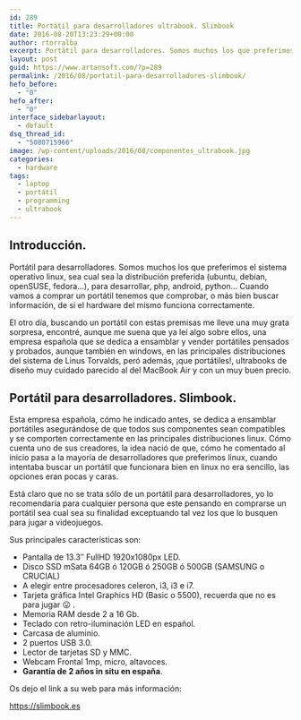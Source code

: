```yaml
---
id: 289
title: Portátil para desarrolladores ultrabook. Slimbook
date: 2016-08-20T13:23:29+00:00
author: rtorralba
excerpt: Portátil para desarrolladores. Somos muchos los que preferimos el sistema operativo linux, sea cual sea la distribución preferida (ubuntu, debian, openSUSE, fedora...), para desarrollar, php, android, python... Cuando vamos a comprar un portátil tenemos que comprobar, o más bien buscar información, de si el hardware del mismo funciona correctamente.
layout: post
guid: https://www.artansoft.com/?p=289
permalink: /2016/08/portatil-para-desarrolladores-slimbook/
hefo_before:
  - "0"
hefo_after:
  - "0"
interface_sidebarlayout:
  - default
dsq_thread_id:
  - "5080715966"
image: /wp-content/uploads/2016/08/componentes_ultrabook.jpg
categories:
  - hardware
tags:
  - laptop
  - portátil
  - programming
  - ultrabook
---
```

## Introducción.

Portátil para desarrolladores. Somos muchos los que preferimos el sistema operativo linux, sea cual sea la distribución preferida (ubuntu, debian, openSUSE, fedora&#8230;), para desarrollar, php, android, python&#8230; Cuando vamos a comprar un portátil tenemos que comprobar, o más bien buscar información, de si el hardware del mismo funciona correctamente.

<!--more-->

El otro día, buscando un portátil con estas premisas me lleve una muy grata sorpresa, encontré, aunque me suena que ya leí algo sobre ellos, una empresa española que se dedica a ensamblar y vender portátiles pensados y probados, aunque también en windows, en las principales distribuciones del sistema de Linus Torvalds, peró además, ¡que portátiles!, ultrabooks de diseño muy cuidado parecido al del MacBook Air y con un muy buen precio.

## Portátil para desarrolladores. Slimbook.

Esta empresa española, cómo he indicado antes, se dedica a ensamblar portátiles asegurándose de que todos sus componentes sean compatibles y se comporten correctamente en las principales distribuciones linux. Cómo cuenta uno de sus creadores, la idea nació de que, cómo he comentado al inicio pasa a la mayoría de desarrolladores que preferimos linux, cuando intentaba buscar un portátil que funcionara bien en linux no era sencillo, las opciones eran pocas y caras.

Está claro que no se trata sólo de un portátil para desarrolladores, yo lo recomendaría para cualquier persona que este pensando en comprarse un portátil sea cual sea su finalidad exceptuando tal vez los que lo busquen para jugar a videojuegos.

Sus principales características son:

  * Pantalla de 13.3&#8243; FullHD 1920x1080px LED.
  * Disco SSD mSata 64GB ó 120GB ó 250GB ó 500GB (SAMSUNG o CRUCIAL)
  * A elegir entre procesadores celeron, i3, i3 e i7.
  * Tarjeta gráfica Intel Graphics HD (Basic o 5500), recuerda que no es para jugar 😛 .
  * Memoria RAM desde 2 a 16 Gb.
  * Teclado con retro-iluminación LED en español.
  * Carcasa de aluminio.
  * 2 puertos USB 3.0.
  * Lector de tarjetas SD y MMC.
  * Webcam Frontal 1mp, micro, altavoces.
  * **Garantía de 2 años in situ en españa**.

Os dejo el link a su web para más información:

<a href="https://slimbook.es" target="_blank">https://slimbook.es</a>
